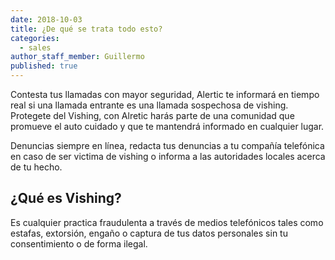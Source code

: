 ```yaml
---
date: 2018-10-03
title: ¿De qué se trata todo esto?
categories:
  - sales
author_staff_member: Guillermo
published: true
---
```


Contesta tus llamadas con mayor seguridad, Alertic te informará en tiempo real si una llamada entrante es una llamada sospechosa de vishing.
Protegete del Vishing, con Alretic harás parte de una comunidad que promueve el auto cuidado y que te mantendrá informado en cualquier lugar.

Denuncias siempre en línea, redacta tus denuncias a tu compañía telefónica en caso de ser victima de vishing o informa a las autoridades locales acerca de tu hecho.


## ¿Qué es Vishing? 

Es cualquier practica fraudulenta a través de medios telefónicos tales como estafas, extorsión, engaño o captura de tus datos personales sin tu consentimiento o de forma ilegal.